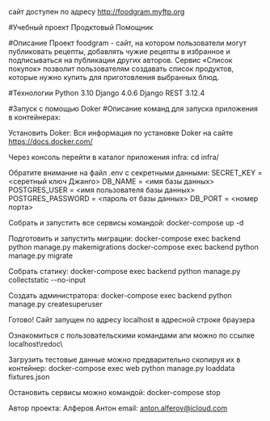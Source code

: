 сайт доступен по адресу http://foodgram.myftp.org

#Учебный проект Продктовый Помощник

#Описание
Проект foodgram - сайт, на котором пользователи могут публиковать рецепты, добавлять чужие рецепты в избранное и подписываться на публикации других авторов. Сервис «Список покупок» позволит пользователям создавать список продуктов, которые нужно купить для приготовления выбранных блюд.

#Технологии
Python 3.10
Django 4.0.6
Django REST 3.12.4

#Запуск с помощью Doker
#Описание команд для запуска приложения в контейнерах:

Установить Doker:
Вся информация по установке Doker на сайте https://docs.docker.com/

Через консоль перейти в каталог приложения infra:
cd infra/

Обратите внимание на файл .env с секретными данными:
SECRET_KEY = <серетный ключ Джанго>
DB_NAME = <имя базы данных>
POSTGRES_USER = <имя пользователя базы данных>
POSTGRES_PASSWORD = <пароль от базы данных>
DB_PORT = <номер порта>

Собрать и запустить все сервисы командой:
docker-compose up -d

Подготовить и запустить миграции:
docker-compose exec backend python manage.py makemigrations
docker-compose exec backend python manage.py migrate

Собрать статику:
docker-compose exec backend python manage.py collectstatic --no-input

Создать администратора:
docker-compose exec backend python manage.py createsuperuser

Готово!
Сайт запущен по адресу localhost в адресной строке браузера

Ознакомиться с пользовательскими командами апи можно по ссылке localhost\redoc\

Загрузить тестовые данные можно предварительно скопируя их в контейнер:
docker-compose exec web python manage.py loaddata fixtures.json

Остановить сервисы можно командой:
docker-compose stop

Автор проекта:
Алферов Антон email: anton.alferov@icloud.com